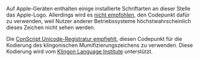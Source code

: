 Auf Apple-Geräten enthalten einige installierte Schriftarten an dieser
Stelle das Apple-Logo. Allerdings wird es [nicht empfohlen](https://hea-www.harvard.edu/~fine/OSX/unicode_apple_logo.html),
den Codepunkt dafür zu verwenden, weil Nutzer anderer Betriebssysteme
höchstwahrscheinlich dieses Zeichen nicht sehen werden.

Die [ConScript Unicode-Registratur empfiehlt](https://www.evertype.com/standards/csur/klingon.html),
diesen Codepunkt für die Kodierung des klingonischen Mumifizierungszeichens zu
verwenden. Diese Kodierung wird vom [Klingon Language
Institute](https://www.kli.org/) unterstützt.
